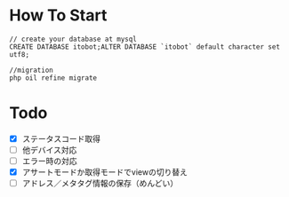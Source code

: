 # How To Start
```
// create your database at mysql
CREATE DATABASE itobot;ALTER DATABASE `itobot` default character set utf8;
```

```
//migration
php oil refine migrate
```

# Todo

- [x] ステータスコード取得
- [ ] 他デバイス対応
- [ ] エラー時の対応
- [x] アサートモードか取得モードでviewの切り替え
- [ ] アドレス／メタタグ情報の保存（めんどい）